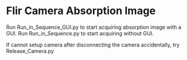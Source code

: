 # Flir Camera Absorption Image
Run Run_in_Sequence_GUI.py to start acquiring absorption image with a GUI.
Run Run_in_Sequence.py to start acquiring without GUI.

If cannot setup camera after disconnecting the camera accidentally, try  Release_Camera.py
